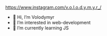 
https://www.instagram.com/v.o.l.o.d.y.m.y.r_/



- 👋 Hi, I’m Volodymyr
- 👀 I’m interested in web-development
- 🌱 I’m currently learning JS


<!---
vovakpro13/vovakpro13 is a ✨ special ✨ repository because its `README.md` (this file) appears on your GitHub profile.
You can click the Preview link to take a look at your changes.
--->
